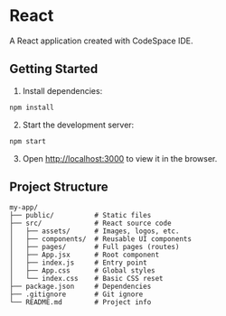 # React

A React application created with CodeSpace IDE.

## Getting Started

1. Install dependencies:
```bash
npm install
```

2. Start the development server:
```bash
npm start
```

3. Open [http://localhost:3000](http://localhost:3000) to view it in the browser.

## Project Structure

```
my-app/
├── public/          # Static files
├── src/             # React source code
│   ├── assets/      # Images, logos, etc.
│   ├── components/  # Reusable UI components
│   ├── pages/       # Full pages (routes)
│   ├── App.jsx      # Root component
│   ├── index.js     # Entry point
│   ├── App.css      # Global styles
│   └── index.css    # Basic CSS reset
├── package.json     # Dependencies
├── .gitignore       # Git ignore
└── README.md        # Project info
```